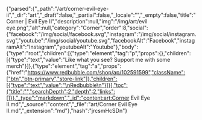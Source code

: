 {"parsed":{"_path":"/art/corner-evil-eye-ii","_dir":"art","_draft":false,"_partial":false,"_locale":"","_empty":false,"title":"Corner | Evil Eye II","description":null,"img":"/img/art/evil eye.png","alt":null,"category":"Corner","order":8,"social":{"facebook":"/img/social/facebook.svg","instagram":"/img/social/instagram.svg","youtube":"/img/social/youtube.svg","facebookAlt":"Facebook","instagramAlt":"Instagram","youtubeAlt":"Youtube"},"body":{"type":"root","children":[{"type":"element","tag":"p","props":{},"children":[{"type":"text","value":"Like what you see? Support me with some merch"}]},{"type":"element","tag":"a","props":{"href":"https://www.redbubble.com/shop/ap/102591599","className":["btn","btn-primary","store-link"]},"children":[{"type":"text","value":"\nRedbubble\n"}]}],"toc":{"title":"","searchDepth":2,"depth":2,"links":[]}},"_type":"markdown","_id":"content:art:Corner Evil Eye II.md","_source":"content","_file":"art/Corner Evil Eye II.md","_extension":"md"},"hash":"jrcsmHcSDn"}